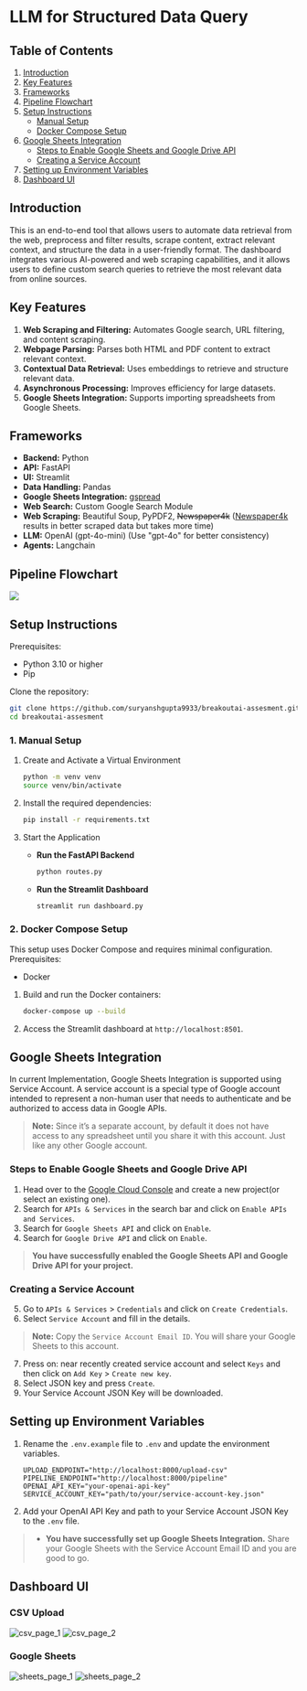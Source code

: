# LLM for Structured Data Query 

## Table of Contents
1. [Introduction](#introduction)
2. [Key Features](#key-features)
3. [Frameworks](#frameworks)
4. [Pipeline Flowchart](#pipeline-flowchart)
5. [Setup Instructions](#setup-instructions)
    - [Manual Setup](#1-manual-setup)
    - [Docker Compose Setup](#2-docker-compose-setup)
6. [Google Sheets Integration](#google-sheets-integration)
    - [Steps to Enable Google Sheets and Google Drive API](#steps-to-enable-google-sheets-and-google-drive-api)
    - [Creating a Service Account](#creating-a-service-account)
7. [Setting up Environment Variables](#setting-up-environment-variables)
8. [Dashboard UI](#dashboard-ui)

## Introduction
This is an end-to-end tool that allows users to automate data retrieval from the web, preprocess and filter results, scrape content, extract relevant context, and structure the data in a user-friendly format. The dashboard integrates various AI-powered and web scraping capabilities, and it allows users to define custom search queries to retrieve the most relevant data from online sources.

## Key Features
1. **Web Scraping and Filtering:** Automates Google search, URL filtering, and content scraping.
2. **Webpage Parsing:** Parses both HTML and PDF content to extract relevant context.
3. **Contextual Data Retrieval:** Uses embeddings to retrieve and structure relevant data.
4. **Asynchronous Processing:** Improves efficiency for large datasets.
5. **Google Sheets Integration:** Supports importing spreadsheets from Google Sheets.

## Frameworks
- **Backend:** Python
- **API:** FastAPI
- **UI:** Streamlit
- **Data Handling:** Pandas
- **Google Sheets Integration:** [gspread](https://pypi.org/project/gspread/)
- **Web Search:** Custom Google Search Module
- **Web Scraping:** Beautiful Soup, PyPDF2, ~~Newspaper4k~~ ([Newspaper4k](https://github.com/AndyTheFactory/newspaper4k) results in better scraped data but takes more time)
- **LLM:** OpenAI (gpt-4o-mini) (Use "gpt-4o" for better consistency)
- **Agents:** Langchain

## Pipeline Flowchart
[![](https://app.eraser.io/workspace/ppoyn1JCW4ovoj4aMwC8/preview?elements=ljSFRrRDGOUB2yuJRALU0g&type=embed)](https://app.eraser.io/workspace/ppoyn1JCW4ovoj4aMwC8?elements=ljSFRrRDGOUB2yuJRALU0g)

## Setup Instructions
Prerequisites:
- Python 3.10 or higher
- Pip

Clone the repository:
```bash
git clone https://github.com/suryanshgupta9933/breakoutai-assesment.git
cd breakoutai-assesment
```

### 1. Manual Setup

1. Create and Activate a Virtual Environment
    ```bash
    python -m venv venv
    source venv/bin/activate
    ```

2. Install the required dependencies:
    ```bash
    pip install -r requirements.txt
    ```

3. Start the Application
    - **Run the FastAPI Backend**
        ```bash
        python routes.py
        ```
    - **Run the Streamlit Dashboard**
        ```bash
        streamlit run dashboard.py
        ```

### 2. Docker Compose Setup

This setup uses Docker Compose and requires minimal configuration.
Prerequisites:
- Docker

1. Build and run the Docker containers:
    ```bash
    docker-compose up --build
    ```

2. Access the Streamlit dashboard at `http://localhost:8501`.

## Google Sheets Integration
In current Implementation, Google Sheets Integration is supported using Service Account.
A service account is a special type of Google account intended to represent a non-human user that needs to authenticate and be authorized to access data in Google APIs.

> **Note:** Since it’s a separate account, by default it does not have access to any spreadsheet until you share it with this account. Just like any other Google account.

### Steps to Enable Google Sheets and Google Drive API
1. Head over to the [Google Cloud Console](https://console.cloud.google.com/) and create a new project(or select an existing one).
2. Search for `APIs & Services` in the search bar and click on `Enable APIs and Services`.
3. Search for `Google Sheets API` and click on `Enable`.
4. Search for `Google Drive API` and click on `Enable`.

> **You have successfully enabled the Google Sheets API and Google Drive API for your project.**

### Creating a Service Account

5. Go to `APIs & Services` > `Credentials` and click on `Create Credentials`.
6. Select `Service Account` and fill in the details.

> **Note:** Copy the `Service Account Email ID`. You will share your Google Sheets to this account.

7. Press on: near recently created service account and select `Keys` and then click on `Add Key` > `Create new key`.
8. Select JSON key and press `Create`.
9. Your Service Account JSON Key will be downloaded.

## Setting up Environment Variables
1. Rename the `.env.example` file to `.env` and update the environment variables.
    ```plaintext
    UPLOAD_ENDPOINT="http://localhost:8000/upload-csv"
    PIPELINE_ENDPOINT="http://localhost:8000/pipeline"
    OPENAI_API_KEY="your-openai-api-key"
    SERVICE_ACCOUNT_KEY="path/to/your/service-account-key.json"
    ```
2. Add your OpenAI API Key and path to your Service Account JSON Key to the `.env` file.

> - **You have successfully set up Google Sheets Integration.**
Share your Google Sheets with the Service Account Email ID and you are good to go.

## Dashboard UI
### CSV Upload
![csv_page_1](assets/csv_page_1.png)
![csv_page_2](assets/csv_page_2.png)

### Google Sheets
![sheets_page_1](assets/sheets_page_1.png)
![sheets_page_2](assets/sheets_page_2.png)
